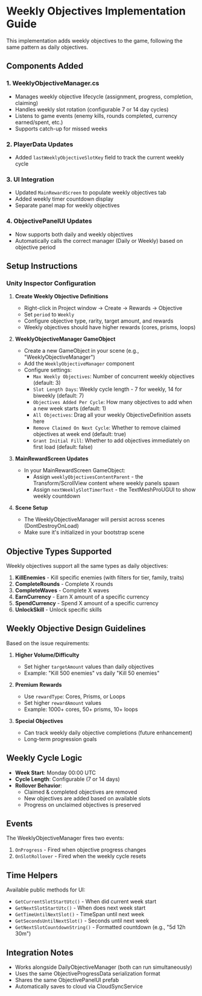 # Weekly Objectives Implementation Guide

This implementation adds weekly objectives to the game, following the same pattern as daily objectives.

## Components Added

### 1. WeeklyObjectiveManager.cs
- Manages weekly objective lifecycle (assignment, progress, completion, claiming)
- Handles weekly slot rotation (configurable 7 or 14 day cycles)
- Listens to game events (enemy kills, rounds completed, currency earned/spent, etc.)
- Supports catch-up for missed weeks

### 2. PlayerData Updates
- Added `lastWeeklyObjectiveSlotKey` field to track the current weekly cycle

### 3. UI Integration
- Updated `MainRewardScreen` to populate weekly objectives tab
- Added weekly timer countdown display
- Separate panel map for weekly objectives

### 4. ObjectivePanelUI Updates
- Now supports both daily and weekly objectives
- Automatically calls the correct manager (Daily or Weekly) based on objective period

## Setup Instructions

### Unity Inspector Configuration

1. **Create Weekly Objective Definitions**
   - Right-click in Project window → Create → Rewards → Objective
   - Set `period` to `Weekly`
   - Configure objective type, rarity, target amount, and rewards
   - Weekly objectives should have higher rewards (cores, prisms, loops)

2. **WeeklyObjectiveManager GameObject**
   - Create a new GameObject in your scene (e.g., "WeeklyObjectiveManager")
   - Add the `WeeklyObjectiveManager` component
   - Configure settings:
     - `Max Weekly Objectives`: Number of concurrent weekly objectives (default: 3)
     - `Slot Length Days`: Weekly cycle length - 7 for weekly, 14 for biweekly (default: 7)
     - `Objectives Added Per Cycle`: How many objectives to add when a new week starts (default: 1)
     - `All Objectives`: Drag all your weekly ObjectiveDefinition assets here
     - `Remove Claimed On Next Cycle`: Whether to remove claimed objectives at week end (default: true)
     - `Grant Initial Fill`: Whether to add objectives immediately on first load (default: false)

3. **MainRewardScreen Updates**
   - In your MainRewardScreen GameObject:
     - Assign `weeklyObjectivesContentParent` - the Transform/ScrollView content where weekly panels spawn
     - Assign `nextWeeklySlotTimerText` - the TextMeshProUGUI to show weekly countdown

4. **Scene Setup**
   - The WeeklyObjectiveManager will persist across scenes (DontDestroyOnLoad)
   - Make sure it's initialized in your bootstrap scene

## Objective Types Supported

Weekly objectives support all the same types as daily objectives:

1. **KillEnemies** - Kill specific enemies (with filters for tier, family, traits)
2. **CompleteRounds** - Complete X rounds
3. **CompleteWaves** - Complete X waves
4. **EarnCurrency** - Earn X amount of a specific currency
5. **SpendCurrency** - Spend X amount of a specific currency
6. **UnlockSkill** - Unlock specific skills

## Weekly Objective Design Guidelines

Based on the issue requirements:

1. **Higher Volume/Difficulty**
   - Set higher `targetAmount` values than daily objectives
   - Example: "Kill 500 enemies" vs daily "Kill 50 enemies"

2. **Premium Rewards**
   - Use `rewardType`: Cores, Prisms, or Loops
   - Set higher `rewardAmount` values
   - Example: 1000+ cores, 50+ prisms, 10+ loops

3. **Special Objectives**
   - Can track weekly daily objective completions (future enhancement)
   - Long-term progression goals

## Weekly Cycle Logic

- **Week Start**: Monday 00:00 UTC
- **Cycle Length**: Configurable (7 or 14 days)
- **Rollover Behavior**: 
  - Claimed & completed objectives are removed
  - New objectives are added based on available slots
  - Progress on unclaimed objectives is preserved

## Events

The WeeklyObjectiveManager fires two events:

1. `OnProgress` - Fired when objective progress changes
2. `OnSlotRollover` - Fired when the weekly cycle resets

## Time Helpers

Available public methods for UI:
- `GetCurrentSlotStartUtc()` - When did current week start
- `GetNextSlotStartUtc()` - When does next week start  
- `GetTimeUntilNextSlot()` - TimeSpan until next week
- `GetSecondsUntilNextSlot()` - Seconds until next week
- `GetNextSlotCountdownString()` - Formatted countdown (e.g., "5d 12h 30m")

## Integration Notes

- Works alongside DailyObjectiveManager (both can run simultaneously)
- Uses the same ObjectiveProgressData serialization format
- Shares the same ObjectivePanelUI prefab
- Automatically saves to cloud via CloudSyncService
